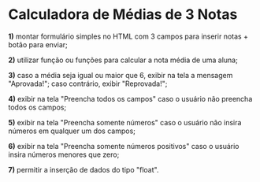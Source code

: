 # Calculadora de Médias de 3 Notas

**1)** montar formulário simples no HTML com 3 campos para inserir notas + botão para enviar;

**2)** utilizar função ou funções para calcular a nota média de uma aluna;

**3)** caso a média seja igual ou maior que 6, exibir na tela a mensagem "Aprovada!"; caso contrário, exibir "Reprovada!";

**4)** exibir na tela "Preencha todos os campos" caso o usuário não preencha todos os campos;

**5)** exibir na tela "Preencha somente números" caso o usuário não insira números em qualquer um dos campos;

**6)** exibir na tela "Preencha somente números positivos" caso o usuário insira números menores que zero;

**7)** permitir a inserção de dados do tipo "float".
